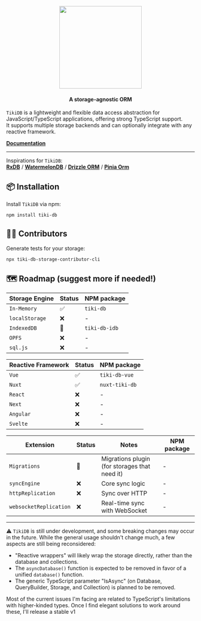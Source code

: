 <p align="center">
    <img src="./tiki-db.png" width="220">
</p>
<h4 align="center">
  A storage-agnostic ORM 
</h4>

`TikiDB` is a lightweight and flexible data access abstraction for JavaScript/TypeScript applications, offering strong TypeScript support. <br/>
It supports multiple storage backends and can optionally integrate with any reactive framework.


**[Documentation](./documentation/index.md)**


---

Inspirations for `TikiDB`: <br />
**[RxDB](https://github.com/pubkey/rxdb)** /
**[WatermelonDB](https://github.com/Nozbe/WatermelonDB)** /
**[Drizzle ORM](https://github.com/drizzle-team/drizzle-orm)** /
**[Pinia Orm](https://github.com/codedredd/pinia-orm)**

## 📦 Installation

Install `TikiDB` via npm:

```sh
npm install tiki-db
```

## 🧑‍💻 Contributors

Generate tests for your storage:

```sh
npx tiki-db-storage-contributor-cli
```

## 🗺️ Roadmap (suggest more if needed!)

| Storage Engine | Status | NPM package   |
| -------------- | ------ | ------------- |
| `In-Memory`    | ✅     | `tiki-db`     |
| `localStorage` | ❌     | -             |
| `IndexedDB`    | 🚧     | `tiki-db-idb` |
| `OPFS`         | ❌     | -             |
| `sql.js`       | ❌     | -             |

| Reactive Framework | Status | NPM package    |
| ------------------ | ------ | -------------- |
| `Vue`              | ✅     | `tiki-db-vue`  |
| `Nuxt`             | ✅     | `nuxt-tiki-db` |
| `React`            | ❌     | -              |
| `Next`             | ❌     | -              |
| `Angular`          | ❌     | -              |
| `Svelte`           | ❌     | -              |

| Extension              | Status | Notes                                         | NPM package |
| ---------------------- | ------ | --------------------------------------------- | ----------- |
| `Migrations`           | 🚧     | Migrations plugin (for storages that need it) | -           |
| `syncEngine`           | ❌     | Core sync logic                               | -           |
| `httpReplication`      | ❌     | Sync over HTTP                                | -           |
| `websocketReplication` | ❌     | Real-time sync with WebSocket                 | -           |

---

⚠️ `TikiDB` is still under development, and some breaking changes may occur in the future. While the general usage shouldn't change much, a few aspects are still being reconsidered:

- "Reactive wrappers" will likely wrap the storage directly, rather than the database and collections.
- The `asyncDatabase()` function is expected to be removed in favor of a unified `database()` function.
- The generic TypeScript parameter "IsAsync" (on Database, QueryBuilder, Storage, and Collection) is planned to be removed.

Most of the current issues I'm facing are related to TypeScript's limitations with higher-kinded types. Once I find elegant solutions to work around these, I'll release a stable v1